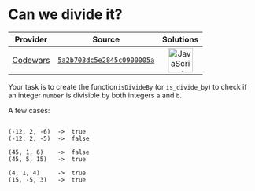 [_metadata_:generated]: - "true"

# Can we divide it?

<!-- INFO TABLE BEGIN -->

| Provider                                        | Source                                                                               | Solutions                                                                                                                                                    |
| :---------------------------------------------: | :----------------------------------------------------------------------------------: | :----------------------------------------------------------------------------------------------------------------------------------------------------------: |
| [Codewars](../../../docs/providers/Codewars.md) | [`5a2b703dc5e2845c0900005a`](https://www.codewars.com/kata/5a2b703dc5e2845c0900005a) | [<img src="https://res.cloudinary.com/rascaltwo/image/upload/v1631924076/javascript_ehszr7.svg" alt="JavaScript" title="JavaScript" width="50" />](solve.js) |

<!-- INFO TABLE END -->

Your task is to create the function```isDivideBy``` (or ```is_divide_by```) to check if an integer `number` is divisible by both integers `a` and `b`.

A few cases:

```

(-12, 2, -6)  ->  true
(-12, 2, -5)  ->  false

(45, 1, 6)    ->  false
(45, 5, 15)   ->  true

(4, 1, 4)     ->  true
(15, -5, 3)   ->  true

```

